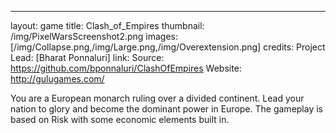 ----
layout: game
title: Clash_of_Empires
thumbnail: /img/PixelWarsScreenshot2.png
images: [/img/Collapse.png,/img/Large.png,/img/Overextension.png]
credits:
    Project Lead: [Bharat Ponnaluri]
link:
    Source: https://github.com/bponnaluri/ClashOfEmpires
    Website: http://gulugames.com/

You are a European monarch ruling over a divided continent. Lead your nation to glory and
become the dominant power in Europe. The gameplay is based on Risk with some economic
elements built in.
